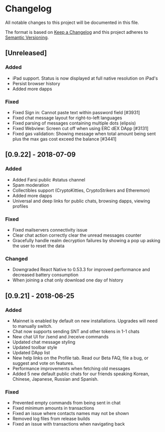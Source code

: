 # Changelog
All notable changes to this project will be documented in this file.

The format is based on [Keep a Changelog](http://keepachangelog.com/en/1.0.0/)
and this project adheres to [Semantic Versioning](http://semver.org/spec/v2.0.0.html).

## [Unreleased]
### Added
- iPad support. Status is now displayed at full native resolution on iPad's
- Persist browser history
- Added more dapps

### Fixed
- Fixed Sign in: Cannot paste text within password field [#3931]
- Fixed chat message layout for right-to-left languages
- Fixed parsing of messages containing multiple dots (elipsis)
- Fixed Webview: Screen cut off when using ERC dEX DApp [#3131]
- Fixed gas validation: Showing message when total amount being sent plus the max gas cost exceed the balance [#3441]
 
## [0.9.22] - 2018-07-09
### Added
- Added Farsi public #status channel
- Spam moderation
- Collectibles support (CryptoKitties, CryptoStrikers and Etheremon)
- Added more dapps
- Universal and deep links for public chats, browsing dapps, viewing profiles

### Fixed
- Fixed mailservers connectivity issue
- Clear chat action correctly clear the unread messages counter
- Gracefully handle realm decryption failures by showing a pop up asking the user to reset the data

### Changed
- Downgraded React Native to 0.53.3 for improved performance and decreased battery consumption
- When joining a chat only download one day of history

## [0.9.21] - 2018-06-25
### Added
- Mainnet is enabled by default on new installations. Upgrades will need to manually switch.
- Chat now supports sending SNT and other tokens in 1-1 chats
- New chat UI for /send and /receive commands
- Updated chat message styling
- Updated toolbar style
- Updated DApp list
- New help links on the Profile tab. Read our Beta FAQ, file a bug, or suggest and vote on features.
- Performance improvements when fetching old messages
- Added 5 new default public chats for our friends speaking Korean, Chinese, Japanese, Russian and Spanish.

### Fixed
- Prevented empty commands from being sent in chat
- Fixed minimum amounts in transactions
- Fixed an issue where contacts names may not be shown
- Removed log files from release builds
- Fixed an issue with transactions when navigating back
